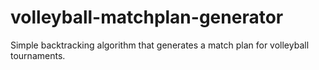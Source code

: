 # volleyball-matchplan-generator
Simple backtracking algorithm that generates a match plan for volleyball tournaments.
